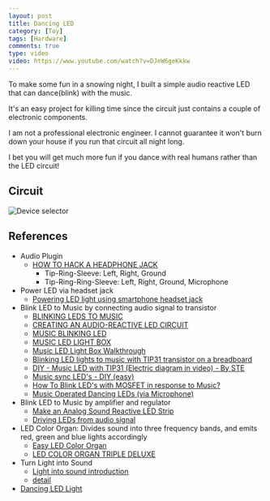 ```yaml
---
layout: post
title: Dancing LED
category: [Toy]
tags: [Hardware]
comments: true
type: video
video: https://www.youtube.com/watch?v=DJeW6geKkkw
---
```


To make some fun in a snowing night,
I built a simple audio reactive LED
that can dance(blink) with the music.

It's an easy project for killing time
since the circuit just contains a couple of electronic components.

I am not a professional electronic engineer.
I cannot guarantee it won't burn down your house
if you run that circuit all night long.

I bet you will get much more fun
if you dance with real humans rather than the LED circuit!

<!--read more-->

## Circuit
![][deviceselector]

## References
- Audio Plugin
  - [HOW TO HACK A HEADPHONE JACK](http://www.circuitbasics.com/how-to-hack-a-headphone-jack/)
    - Tip-Ring-Sleeve: Left, Right, Ground
    - Tip-Ring-Ring-Sleeve: Left, Right, Ground, Microphone
- Power LED via headset jack
  - [Powering LED light using smartphone headset jack](https://engineering.stackexchange.com/questions/3648/powering-led-light-using-smartphone-headset-jack)
- Blink LED to Music by connecting audio signal to transistor
  - [BLINKING LEDS TO MUSIC](http://www.instructables.com/id/Blinking-LEDs-to-Music/)
  - [CREATING AN AUDIO-REACTIVE LED CIRCUIT](http://www.instructables.com/id/Creating-An-Audio-Reactive-LED-Circuit/)
  - [MUSIC BLINKING LED](http://www.instructables.com/id/Music-blinking-LED/)
  - [MUSIC LED LIGHT BOX](http://www.instructables.com/id/Music-LED-Light-Box/)
  - [Music LED Light Box Walkthrough](https://www.youtube.com/watch?v=1TUYNuh-iqQ)
  - [Blinking LED lights to music with TIP31 transistor on a breadboard](https://www.youtube.com/watch?v=tQErSCz2NiQ)
  - [DIY - Music LED with TIP31 (Electric diagram in video) - By STE](https://www.youtube.com/watch?v=3JTSfhakuZ8#t=60s)
  - [Music sync LED's - DIY (easy)](https://www.youtube.com/watch?v=dyahSDnpZpU#t=70s)
  - [How To Blink LED's with MOSFET in response to Music?](https://electronics.stackexchange.com/questions/115468/how-to-blink-leds-with-mosfet-in-response-to-music)
  - [Music Operated Dancing LEDs (via Microphone)](https://circuitdigest.com/electronic-circuits/simple-led-music-light)
- Blink LED to Music by amplifier and regulator
  - [Make an Analog Sound Reactive LED Strip](https://www.allaboutcircuits.com/projects/make-an-analog-sound-reactive-led-strip/)
  - [Driving LEDs from audio signal](https://electronics.stackexchange.com/questions/36423/driving-leds-from-audio-signal)
- LED Color Organ: Divides sound into three frequency bands, and emits red, green and blue lights accordingly
  - [Easy LED Color Organ](https://makezine.com/projects/easy-led-color-organ/)
  - [LED COLOR ORGAN TRIPLE DELUXE](http://www.instructables.com/id/LED-Color-Organ-Triple-Deluxe/)
- Turn Light into Sound
  - [Light into sound introduction](https://www.khanacademy.org/partner-content/exploratorium-ddp/expl-electromagnet/light-to-sound/v/light-to-sound-introduction)
  - [detail](https://www.exploratorium.edu/square_wheels/modulated_led.pdf)
- [Dancing LED Light](https://www.youtube.com/watch?v=-bg7ZIelqpA)


[deviceselector]: ../images/posts/audio-reactive-led.png "Device selector"
